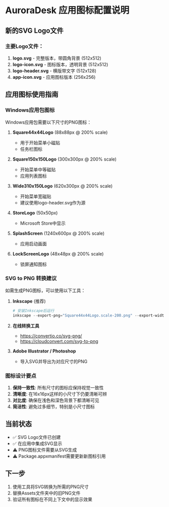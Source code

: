 # AuroraDesk 应用图标配置说明

## 新的SVG Logo文件

### 主要Logo文件：
1. **logo.svg** - 完整版本，带圆角背景 (512x512)
2. **logo-icon.svg** - 图标版本，透明背景 (512x512) 
3. **logo-header.svg** - 横版带文字 (512x128)
4. **app-icon.svg** - 应用图标版本 (256x256)

## 应用图标使用指南

### Windows应用包图标
Windows应用包需要以下尺寸的PNG图标：

1. **Square44x44Logo** (88x88px @ 200% scale)
   - 用于开始菜单小磁贴
   - 任务栏图标

2. **Square150x150Logo** (300x300px @ 200% scale)
   - 开始菜单中等磁贴
   - 应用列表图标

3. **Wide310x150Logo** (620x300px @ 200% scale)
   - 开始菜单宽磁贴
   - 建议使用logo-header.svg作为源

4. **StoreLogo** (50x50px)
   - Microsoft Store中显示

5. **SplashScreen** (1240x600px @ 200% scale)
   - 应用启动画面

6. **LockScreenLogo** (48x48px @ 200% scale)
   - 锁屏通知图标

### SVG to PNG 转换建议

如需生成PNG图标，可以使用以下工具：

1. **Inkscape** (推荐)
   ```powershell
   # 安装Inkscape后运行
   inkscape --export-png="Square44x44Logo.scale-200.png" --export-width=88 --export-height=88 "app-icon.svg"
   ```

2. **在线转换工具**
   - https://convertio.co/svg-png/
   - https://cloudconvert.com/svg-to-png

3. **Adobe Illustrator / Photoshop**
   - 导入SVG并导出为对应尺寸的PNG

### 图标设计要点

1. **保持一致性**: 所有尺寸的图标应保持视觉一致性
2. **清晰度**: 在16x16px这样的小尺寸下仍要清晰可辨
3. **对比度**: 确保在浅色和深色背景下都清晰可见
4. **简洁性**: 避免过多细节，特别是小尺寸图标

## 当前状态

- ✅ SVG Logo文件已创建
- ✅ 在应用中集成SVG显示
- ⚠️ PNG图标文件需要从SVG生成
- ⚠️ Package.appxmanifest需要更新新图标引用

## 下一步

1. 使用工具将SVG转换为所需的PNG尺寸
2. 替换Assets文件夹中的旧PNG文件
3. 验证所有图标在不同上下文中的显示效果

